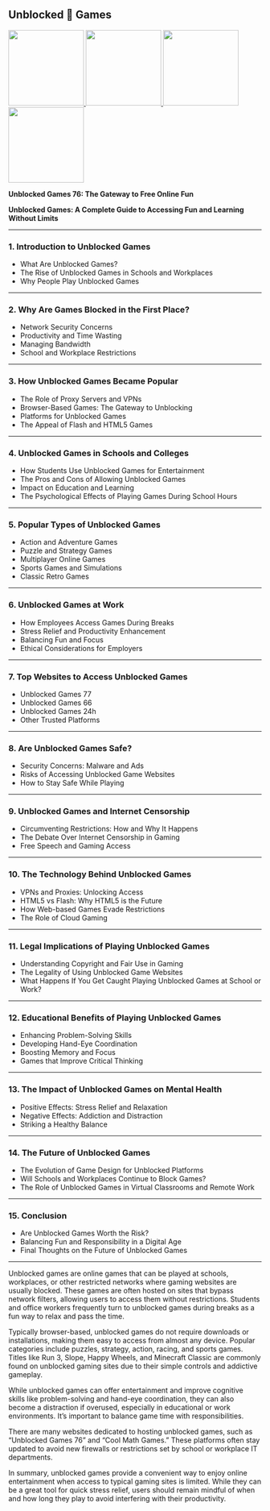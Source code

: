 ## Unblocked 👋 Games

 <article class="markdown-body entry-content container-lg f5" itemprop="text"><a href="https://mathtest-99.art" rel="nofollow">
  <img src="https://camo.githubusercontent.com/9a672f639250395a2b3ce130853a5715bdada9eab6204da1091ae676fd5c2479/68747470733a2f2f6c6573736f6e322e677572752f75706c6f6164732f363766376265663838643436352d726574726f2d626f776c2e706e67" width="150" style="max-width: 100%;">
</a>
<a href="https://k12lesson.live" rel="nofollow">
  <img src="https://camo.githubusercontent.com/946e1e25c3f7d282bc7a5d1f5e45e4f53779ebc1eee72665e769d7b27cf0ecaf/68747470733a2f2f6c6573736f6e322e677572752f75706c6f6164732f363766383230633137383563622d736c6f70652e706e67" width="150" style="max-width: 100%;">
</a>
<a href="https://mathtest-99.lol" rel="nofollow">
  <img src="https://camo.githubusercontent.com/00cad256fb66a435255c692becd13a3aa19cbc1f4bbdb88fa2de066fe9ac9811/68747470733a2f2f6c6573736f6e322e677572752f75706c6f6164732f363766383231303230393638352d6269746c6966652e706e67" width="150" style="max-width: 100%;">
</a>
<a href="https://mathtest-99.art" rel="nofollow">
  <img src="https://camo.githubusercontent.com/236f92a0a1235de39d6e3cdb19b78d3d3e6ce08a670d98f45f99e25a05e003f7/68747470733a2f2f6c6573736f6e2d312e6c6f6c2f75706c6f6164732f363766383231343834396665612d636f6f6b6965636c69636b65722e706e67" width="150" style="max-width: 100%;">
</a>
<p dir="auto"><strong>Unblocked Games 76: The Gateway to Free Online Fun</strong></p>
</article>

**Unblocked Games: A Complete Guide to Accessing Fun and Learning Without Limits**

---

### 1. **Introduction to Unblocked Games**

* What Are Unblocked Games?
* The Rise of Unblocked Games in Schools and Workplaces
* Why People Play Unblocked Games

---

### 2. **Why Are Games Blocked in the First Place?**

* Network Security Concerns
* Productivity and Time Wasting
* Managing Bandwidth
* School and Workplace Restrictions

---

### 3. **How Unblocked Games Became Popular**

* The Role of Proxy Servers and VPNs
* Browser-Based Games: The Gateway to Unblocking
* Platforms for Unblocked Games
* The Appeal of Flash and HTML5 Games

---

### 4. **Unblocked Games in Schools and Colleges**

* How Students Use Unblocked Games for Entertainment
* The Pros and Cons of Allowing Unblocked Games
* Impact on Education and Learning
* The Psychological Effects of Playing Games During School Hours

---

### 5. **Popular Types of Unblocked Games**

* Action and Adventure Games
* Puzzle and Strategy Games
* Multiplayer Online Games
* Sports Games and Simulations
* Classic Retro Games

---

### 6. **Unblocked Games at Work**

* How Employees Access Games During Breaks
* Stress Relief and Productivity Enhancement
* Balancing Fun and Focus
* Ethical Considerations for Employers

---

### 7. **Top Websites to Access Unblocked Games**

* Unblocked Games 77
* Unblocked Games 66
* Unblocked Games 24h
* Other Trusted Platforms

---

### 8. **Are Unblocked Games Safe?**

* Security Concerns: Malware and Ads
* Risks of Accessing Unblocked Game Websites
* How to Stay Safe While Playing

---

### 9. **Unblocked Games and Internet Censorship**

* Circumventing Restrictions: How and Why It Happens
* The Debate Over Internet Censorship in Gaming
* Free Speech and Gaming Access

---

### 10. **The Technology Behind Unblocked Games**

* VPNs and Proxies: Unlocking Access
* HTML5 vs Flash: Why HTML5 is the Future
* How Web-based Games Evade Restrictions
* The Role of Cloud Gaming

---

### 11. **Legal Implications of Playing Unblocked Games**

* Understanding Copyright and Fair Use in Gaming
* The Legality of Using Unblocked Game Websites
* What Happens If You Get Caught Playing Unblocked Games at School or Work?

---

### 12. **Educational Benefits of Playing Unblocked Games**

* Enhancing Problem-Solving Skills
* Developing Hand-Eye Coordination
* Boosting Memory and Focus
* Games that Improve Critical Thinking

---

### 13. **The Impact of Unblocked Games on Mental Health**

* Positive Effects: Stress Relief and Relaxation
* Negative Effects: Addiction and Distraction
* Striking a Healthy Balance

---

### 14. **The Future of Unblocked Games**

* The Evolution of Game Design for Unblocked Platforms
* Will Schools and Workplaces Continue to Block Games?
* The Role of Unblocked Games in Virtual Classrooms and Remote Work

---

### 15. **Conclusion**

* Are Unblocked Games Worth the Risk?
* Balancing Fun and Responsibility in a Digital Age
* Final Thoughts on the Future of Unblocked Games
---

Unblocked games are online games that can be played at schools, workplaces, or other restricted networks where gaming websites are usually blocked. These games are often hosted on sites that bypass network filters, allowing users to access them without restrictions. Students and office workers frequently turn to unblocked games during breaks as a fun way to relax and pass the time.

Typically browser-based, unblocked games do not require downloads or installations, making them easy to access from almost any device. Popular categories include puzzles, strategy, action, racing, and sports games. Titles like Run 3, Slope, Happy Wheels, and Minecraft Classic are commonly found on unblocked gaming sites due to their simple controls and addictive gameplay.

While unblocked games can offer entertainment and improve cognitive skills like problem-solving and hand-eye coordination, they can also become a distraction if overused, especially in educational or work environments. It’s important to balance game time with responsibilities.

There are many websites dedicated to hosting unblocked games, such as “Unblocked Games 76” and “Cool Math Games.” These platforms often stay updated to avoid new firewalls or restrictions set by school or workplace IT departments.

In summary, unblocked games provide a convenient way to enjoy online entertainment when access to typical gaming sites is limited. While they can be a great tool for quick stress relief, users should remain mindful of when and how long they play to avoid interfering with their productivity.
